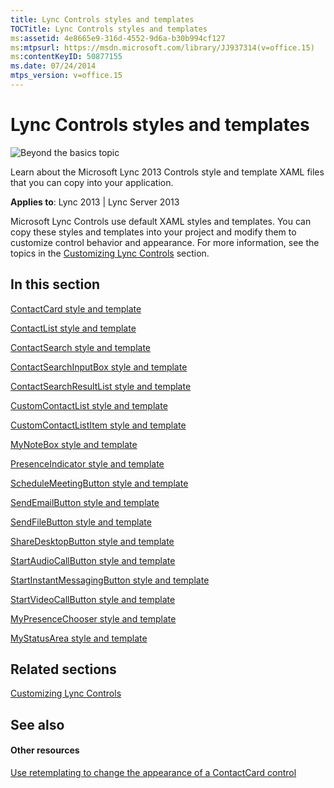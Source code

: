 ```yaml
---
title: Lync Controls styles and templates
TOCTitle: Lync Controls styles and templates
ms:assetid: 4e8665e9-316d-4552-9d6a-b30b994cf127
ms:mtpsurl: https://msdn.microsoft.com/library/JJ937314(v=office.15)
ms:contentKeyID: 50877155
ms.date: 07/24/2014
mtps_version: v=office.15
---
```


# Lync Controls styles and templates

![Beyond the basics topic](images/JJ937254.mod_icon_beyondbasics_long(Office.15).png "Beyond the basics topic")

Learn about the Microsoft Lync 2013 Controls style and template XAML files that you can copy into your application.



**Applies to**: Lync 2013 | Lync Server 2013

Microsoft Lync Controls use default XAML styles and templates. You can copy these styles and templates into your project and modify them to customize control behavior and appearance. For more information, see the topics in the [Customizing Lync Controls](customizing-lync-controls.md) section.

## In this section

[ContactCard style and template](contactcard-style-and-template.md)

[ContactList style and template](contactlist-style-and-template.md)

[ContactSearch style and template](contactsearch-style-and-template.md)

[ContactSearchInputBox style and template](contactsearchinputbox-style-and-template.md)

[ContactSearchResultList style and template](contactsearchresultlist-style-and-template.md)

[CustomContactList style and template](customcontactlist-style-and-template.md)

[CustomContactListItem style and template](customcontactlistitem-style-and-template.md)

[MyNoteBox style and template](mynotebox-style-and-template.md)

[PresenceIndicator style and template](presenceindicator-style-and-template.md)

[ScheduleMeetingButton style and template](schedulemeetingbutton-style-and-template.md)

[SendEmailButton style and template](sendemailbutton-style-and-template.md)

[SendFileButton style and template](sendfilebutton-style-and-template.md)

[ShareDesktopButton style and template](sharedesktopbutton-style-and-template.md)

[StartAudioCallButton style and template](startaudiocallbutton-style-and-template.md)

[StartInstantMessagingButton style and template](startinstantmessagingbutton-style-and-template.md)

[StartVideoCallButton style and template](startvideocallbutton-style-and-template.md)

[MyPresenceChooser style and template](mypresencechooser-style-and-template.md)

[MyStatusArea style and template](mystatusarea-style-and-template.md)

## Related sections

[Customizing Lync Controls](customizing-lync-controls.md)

## See also

#### Other resources

[Use retemplating to change the appearance of a ContactCard control](http://channel9.msdn.com/posts/use-re-templating-to-change-the-appearance-of-a-contactcard-control)

